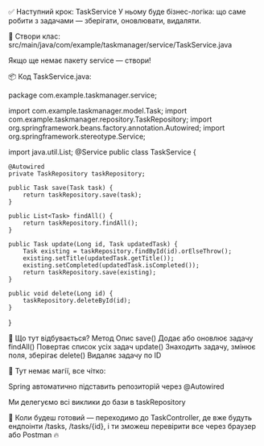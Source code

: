 ✅ Наступний крок: TaskService
У ньому буде бізнес-логіка: що саме робити з задачами — зберігати, оновлювати, видаляти.

📄 Створи клас:
src/main/java/com/example/taskmanager/service/TaskService.java

Якщо ще немає пакету service — створи!

📦 Код TaskService.java:

package com.example.taskmanager.service;

import com.example.taskmanager.model.Task;
import com.example.taskmanager.repository.TaskRepository;
import org.springframework.beans.factory.annotation.Autowired;
import org.springframework.stereotype.Service;

import java.util.List;
@Service
public class TaskService {

    @Autowired
    private TaskRepository taskRepository;

    public Task save(Task task) {
        return taskRepository.save(task);
    }

    public List<Task> findAll() {
        return taskRepository.findAll();
    }

    public Task update(Long id, Task updatedTask) {
        Task existing = taskRepository.findById(id).orElseThrow();
        existing.setTitle(updatedTask.getTitle());
        existing.setCompleted(updatedTask.isCompleted());
        return taskRepository.save(existing);
    }

    public void delete(Long id) {
        taskRepository.deleteById(id);
    }
}

🧠 Що тут відбувається?
Метод	    Опис
save()	    Додає або оновлює задачу
findAll()	Повертає список усіх задач
update()	Знаходить задачу, змінює поля, зберігає
delete()	Видаляє задачу по ID

📌 Тут немає магії, все чітко:

Spring автоматично підставить репозиторій через @Autowired

Ми делегуємо всі виклики до бази в taskRepository

🔧 Коли будеш готовий — переходимо до TaskController,
де вже будуть ендпоінти /tasks, /tasks/{id}, 
і ти зможеш перевірити все через браузер або Postman 🔥